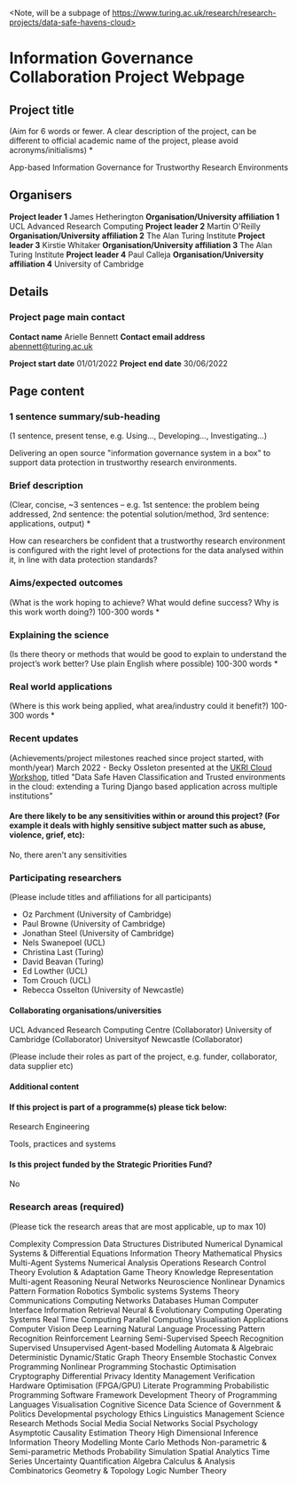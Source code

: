 <Note, will be a subpage of https://www.turing.ac.uk/research/research-projects/data-safe-havens-cloud> 

# Information Governance Collaboration Project Webpage 

## Project title
(Aim for 6 words or fewer. A clear description of the project, can be different to official academic
name of the project, please avoid acronyms/initialisms) *

App-based Information Governance for Trustworthy Research Environments

## Organisers
**Project leader 1** 
James Hetherington 
**Organisation/University affiliation 1** UCL Advanced Research Computing
**Project leader 2** Martin O'Reilly
**Organisation/University affiliation 2** The Alan Turing Institute
**Project leader 3** Kirstie Whitaker
**Organisation/University affiliation 3** The Alan Turing Institute 
**Project leader 4** Paul Calleja 
**Organisation/University affiliation 4** University of Cambridge

## Details 
 ### Project page main contact
**Contact name** Arielle Bennett
**Contact email address** abennett@turing.ac.uk

**Project start date**
01/01/2022
**Project end date**
30/06/2022
## Page content

### 1 sentence summary/sub-heading
(1 sentence, present tense, e.g. Using…, Developing…, Investigating…) 

Delivering an open source "information governance system in a box" to support data protection in trustworthy research environments.

### Brief description
(Clear, concise, ~3 sentences – e.g. 1st sentence: the problem being addressed, 2nd sentence: the potential solution/method, 3rd sentence: applications, output) *

How can researchers be confident that a trustworthy research environment is configured with the right level of protections for the data analysed within it, in line with data protection standards?   

### Aims/expected outcomes
(What is the work hoping to achieve? What would define success? Why is this work worth doing?)
100-300 words *



### Explaining the science
(Is there theory or methods that would be good to explain to understand the project’s work better? Use plain English where possible)
100-300 words *


### Real world applications
(Where is this work being applied, what area/industry could it benefit?)
100-300 words *


### Recent updates
(Achievements/project milestones reached since project started, with month/year)
March 2022 - Becky Ossleton presented at the [UKRI Cloud Workshop](https://cloud.ac.uk/2022/02/27/programme-for-ukri-cloud-workshop-2022/7), titled "Data Safe Haven Classification and Trusted environments in the cloud: extending a Turing Django based application across multiple institutions"

#### Are there likely to be any sensitivities within or around this project? (For example it deals with highly sensitive subject matter such as abuse, violence, grief, etc):
No, there aren't any sensitivities


### Participating researchers
(Please include titles and affiliations for all participants)
* Oz Parchment (University of Cambridge) 
* Paul Browne (University of Cambridge) 
* Jonathan Steel (University of Cambridge) 
* Nels Swanepoel (UCL)
* Christina Last (Turing)
* David Beavan (Turing)
* Ed Lowther (UCL)
* Tom Crouch (UCL) 
* Rebecca Osselton (University of Newcastle)

#### Collaborating organisations/universities
UCL Advanced Research Computing Centre (Collaborator)
University of Cambridge (Collaborator) 
Universityof Newcastle (Collaborator) 

(Please include their roles as part of the project, e.g. funder, collaborator, data supplier etc)
#### Additional content


#### If this project is part of a programme(s) please tick below:
 
Research Engineering
 
Tools, practices and systems
 
#### Is this project funded by the Strategic Priorities Fund?
No



### Research areas (required)
(Please tick the research areas that are most applicable, up to max 10)

Complexity 
Compression
Data Structures 
Distributed
Numerical 
Dynamical Systems & Differential Equations
Information Theory 
Mathematical Physics 
Multi-Agent Systems 
Numerical Analysis
Operations Research 
Control Theory 
Evolution & Adaptation 
Game Theory 
Knowledge Representation 
Multi-agent Reasoning 
Neural Networks 
Neuroscience
Nonlinear Dynamics 
Pattern Formation
Robotics
Symbolic systems
Systems Theory
Communications 
Computing Networks
Databases 
Human Computer Interface 
Information Retrieval
Neural & Evolutionary Computing
Operating Systems
Real Time Computing
Parallel Computing
Visualisation 
Applications 
Computer Vision 
Deep Learning
Natural Language Processing
Pattern Recognition
Reinforcement Learning
Semi-Supervised 
Speech Recognition
Supervised
Unsupervised
Agent-based Modelling
Automata & Algebraic
Deterministic
Dynamic/Static
Graph Theory
Ensemble
Stochastic 
Convex Programming 
Nonlinear Programming 
Stochastic Optimisation 
Cryptography 
Differential Privacy 
Identity Management 
Verification 
Hardware Optimisation (FPGA/GPU) 
Literate Programming 
Probabilistic Programming 
Software Framework Development 
Theory of Programming Languages 
Visualisation 
Cognitive Sicence 
Data Science of Government & Politics 
Developmental psychology 
Ethics
Linguistics 
Management Science 
Research Methods 
Social Media
Social Networks
Social Psychology
Asymptotic
Causality 
Estimation Theory 
High Dimensional Inference 
Information Theory 
Modelling
Monte Carlo Methods 
Non-parametric & Semi-parametric Methods 
Probability 
Simulation 
Spatial Analytics
Time Series
Uncertainty Quantification
Algebra 
Calculus & Analysis 
Combinatorics 
Geometry & Topology 
Logic 
Number Theory

